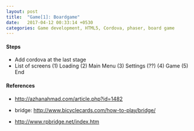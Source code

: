 ```yaml
---
layout: post
title:  "Game[1]: Boardgame"
date:   2017-04-12 00:33:14 +0530
categories: Game development, HTML5, Cordova, phaser, board game
---
```


#### Steps
- Add cordova at the last stage
- List of screens (1) Loading (2) Main Menu (3) Settings (??) (4) Game (5) End

#### References
- http://azhanahmad.com/article.php?id=1482

- bridge: http://www.bicyclecards.com/how-to-play/bridge/
- http://www.rpbridge.net/index.htm